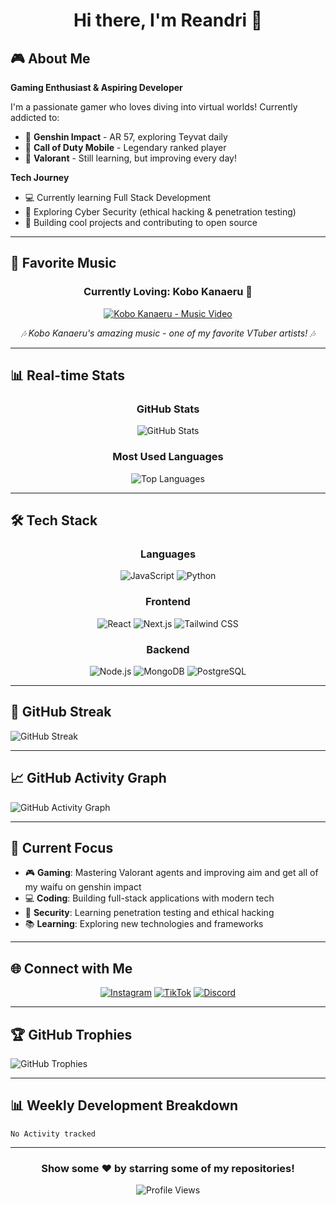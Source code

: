 <h1 align="center">Hi there, I'm Reandri 👋</h1>

## 🎮 About Me

**Gaming Enthusiast & Aspiring Developer**

I'm a passionate gamer who loves diving into virtual worlds! Currently addicted to:
- 🌸 **Genshin Impact** - AR 57, exploring Teyvat daily
- 🔫 **Call of Duty Mobile** - Legendary ranked player
- 🎯 **Valorant** - Still learning, but improving every day!

**Tech Journey**
- 💻 Currently learning Full Stack Development
- 🔐 Exploring Cyber Security (ethical hacking & penetration testing)
- 🚀 Building cool projects and contributing to open source

---

## 🎵 Favorite Music

<div align="center">
  
### Currently Loving: Kobo Kanaeru 🌊
  
[![Kobo Kanaeru - Music Video](https://img.youtube.com/vi/YQw3lhyJMzo/0.jpg)](https://youtu.be/YQw3lhyJMzo?si=2G0sU-FzfxKQ4UT4)
  
*🎶 Kobo Kanaeru's amazing music - one of my favorite VTuber artists! 🎶*
  
</div>

---

## 📊 Real-time Stats

<div align="center">
  
### GitHub Stats
![GitHub Stats](https://github-readme-stats.vercel.app/api?username=Reandri-1&show_icons=true&theme=radical&hide_border=true&count_private=true)

### Most Used Languages
![Top Languages](https://github-readme-stats.vercel.app/api/top-langs/?username=Reandri-1&layout=compact&theme=radical&hide_border=true)

</div>

---

## 🛠️ Tech Stack

<div align="center">
  
### Languages
![JavaScript](https://img.shields.io/badge/JavaScript-F7DF1E?style=for-the-badge&logo=javascript&logoColor=black)
![Python](https://img.shields.io/badge/Python-3776AB?style=for-the-badge&logo=python&logoColor=white)

### Frontend
![React](https://img.shields.io/badge/React-20232A?style=for-the-badge&logo=react&logoColor=61DAFB)
![Next.js](https://img.shields.io/badge/Next.js-000000?style=for-the-badge&logo=next.js&logoColor=white)
![Tailwind CSS](https://img.shields.io/badge/Tailwind_CSS-38B2AC?style=for-the-badge&logo=tailwind-css&logoColor=white)

### Backend
![Node.js](https://img.shields.io/badge/Node.js-339933?style=for-the-badge&logo=node.js&logoColor=white)
![MongoDB](https://img.shields.io/badge/MongoDB-4EA94B?style=for-the-badge&logo=mongodb&logoColor=white)
![PostgreSQL](https://img.shields.io/badge/PostgreSQL-316192?style=for-the-badge&logo=postgresql&logoColor=white)

</div>

---

## 🎨 GitHub Streak

![GitHub Streak](https://streak-stats.demolab.com/?user=Reandri-1&theme=radical&hide_border=true)

---

## 📈 GitHub Activity Graph

![GitHub Activity Graph](https://github-readme-activity-graph.vercel.app/graph?username=Reandri-1&bg_color=0d1117&color=00D1FF&line=00D1FF&point=ffffff&area=true&hide_border=true)

---

## 🎯 Current Focus

- 🎮 **Gaming**: Mastering Valorant agents and improving aim and get all of my waifu on genshin impact
- 💻 **Coding**: Building full-stack applications with modern tech
- 🔐 **Security**: Learning penetration testing and ethical hacking
- 📚 **Learning**: Exploring new technologies and frameworks

---

## 🌐 Connect with Me

<div align="center">
  
[![Instagram](https://img.shields.io/badge/Instagram-E4405F?style=for-the-badge&logo=instagram&logoColor=white)](https://instagram.com/anonimerzz)
[![TikTok](https://img.shields.io/badge/TikTok-000000?style=for-the-badge&logo=tiktok&logoColor=white)](https://tiktok.com/@beuum)
[![Discord](https://img.shields.io/badge/Discord-7289DA?style=for-the-badge&logo=discord&logoColor=white)](https://discordapp.com/users/reehaaaa)

</div>

---

## 🏆 GitHub Trophies

![GitHub Trophies](https://github-profile-trophy.vercel.app/?username=Reandri-1&theme=radical&no-frame=false&no-bg=false&margin-w=4)

---

## 📊 Weekly Development Breakdown

<!--START_SECTION:waka-->
```text
No Activity tracked
```
<!--END_SECTION:waka-->

---

<div align="center">
  
### Show some ❤️ by starring some of my repositories!

![Profile Views](https://komarev.com/ghpvc/?username=Reandri-1&label=Profile%20views&color=0e75b6&style=flat-square)

</div>










